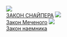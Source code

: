 ![](/books/sf_action/Дмитрий%20Силлов/ЗАКОН%20СНАЙПЕРА.jpg)  
[ЗАКОН СНАЙПЕРА](/books/sf_action/Дмитрий%20Силлов/ЗАКОН%20СНАЙПЕРА)
![](/books/sf_action/Дмитрий%20Силлов/Закон%20Меченого.jpg)  
[Закон Меченого](/books/sf_action/Дмитрий%20Силлов/Закон%20Меченого)
![](/books/sf_action/Дмитрий%20Силлов/Закон%20наемника.jpg)  
[Закон наемника](/books/sf_action/Дмитрий%20Силлов/Закон%20наемника)